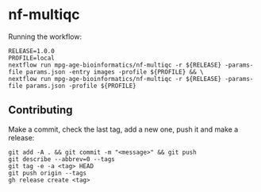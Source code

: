 # nf-multiqc

Running the workflow:
```
RELEASE=1.0.0
PROFILE=local
nextflow run mpg-age-bioinformatics/nf-multiqc -r ${RELEASE} -params-file params.json -entry images -profile ${PROFILE} && \
nextflow run mpg-age-bioinformatics/nf-multiqc -r ${RELEASE} -params-file params.json -profile ${PROFILE}
```

## Contributing

Make a commit, check the last tag, add a new one, push it and make a release:
```
git add -A . && git commit -m "<message>" && git push
git describe --abbrev=0 --tags
git tag -e -a <tag> HEAD
git push origin --tags
gh release create <tag> 
```